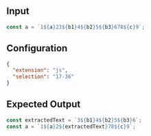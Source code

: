 
## Input
```javascript input
const a = `1${a}23${b1}4${b2}5${b3}678${c}9`;
```

## Configuration
```json configuration
{
  "extension": "js",
  "selection": "17-36"
}
```

## Expected Output
```javascript expected output
const extractedText = `3${b1}4${b2}5${b3}6`;
const a = `1${a}2${extractedText}78${c}9`;
```
